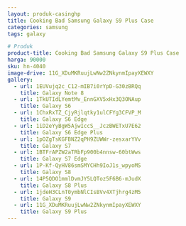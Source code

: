 ```yaml
---
layout: produk-casinghp
title: Cooking Bad Samsung Galaxy S9 Plus Case
categories: samsung
tags: galaxy

# Produk
product-title: Cooking Bad Samsung Galaxy S9 Plus Case
harga: 90000
sku: hn-4040
image-drive: 11G_XDuMKRuujLwNw2ZNkynmIpayXEWXY
gallery:
  - url: 1EUVujq2c_C12-mIB7i0rYpD-G30zBRQq
    title: Galaxy Note 8
  - url: 1TkUTIdLYemtMv_EnnGXV5xHx3Q3ONAup
    title: Galaxy S6
  - url: 1ChxRxTZ_CjyRjlqtky1ulCFYg3CFVP_M
    title: Galaxy S6 Edge
  - url: 1iD2eYyBgW5AjwIccS__JczBWETxU7E62
    title: Galaxy S6 Edge Plus
  - url: 1pOZgTsKGFBNZ2qPH9ZUWWr-zesxarYVv
    title: Galaxy S7
  - url: 1BTFrAPZW2aTRbFp900b4nnsw-60btWws
    title: Galaxy S7 Edge
  - url: 1P-Kf-QyHV86smSMYCHh9IoJ1s_wpyoMS
    title: Galaxy S8
  - url: 14P5QDO1mmlDvmJY5LQToz5F6B6-mJudX
    title: Galaxy S8 Plus
  - url: 1jdeH3CLnT0ymbNlCIsBVv4XTjhrg4zM5
    title: Galaxy S9
  - url: 11G_XDuMKRuujLwNw2ZNkynmIpayXEWXY
    title: Galaxy S9 Plus
---
```

